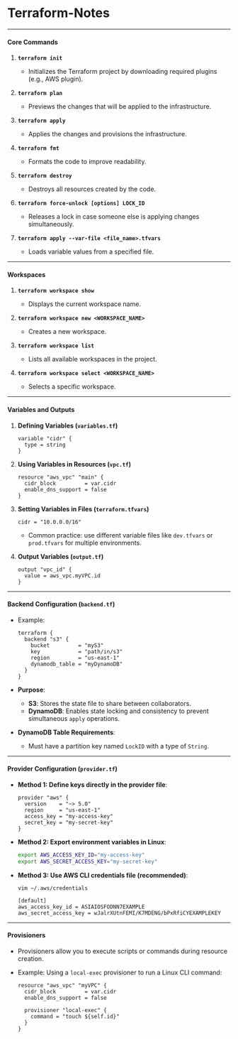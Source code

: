 # **Terraform-Notes**

---

#### **Core Commands**
1. **`terraform init`**  
   - Initializes the Terraform project by downloading required plugins (e.g., AWS plugin).

2. **`terraform plan`**  
   - Previews the changes that will be applied to the infrastructure.

3. **`terraform apply`**  
   - Applies the changes and provisions the infrastructure.

4. **`terraform fmt`**  
   - Formats the code to improve readability.

5. **`terraform destroy`**  
   - Destroys all resources created by the code.

6. **`terraform force-unlock [options] LOCK_ID`**  
   - Releases a lock in case someone else is applying changes simultaneously.

7. **`terraform apply --var-file <file_name>.tfvars`**  
   - Loads variable values from a specified file.

---

#### **Workspaces**
1. **`terraform workspace show`**  
   - Displays the current workspace name.

2. **`terraform workspace new <WORKSPACE_NAME>`**  
   - Creates a new workspace.

3. **`terraform workspace list`**  
   - Lists all available workspaces in the project.

4. **`terraform workspace select <WORKSPACE_NAME>`**  
   - Selects a specific workspace.

---

#### **Variables and Outputs**
1. **Defining Variables (`variables.tf`)**
   ```hcl
   variable "cidr" {
     type = string
   }
   ```

2. **Using Variables in Resources (`vpc.tf`)**
   ```hcl
   resource "aws_vpc" "main" {
     cidr_block         = var.cidr
     enable_dns_support = false
   }
   ```

3. **Setting Variables in Files (`terraform.tfvars`)**
   ```hcl
   cidr = "10.0.0.0/16"
   ```
   - Common practice: use different variable files like `dev.tfvars` or `prod.tfvars` for multiple environments.

4. **Output Variables (`output.tf`)**
   ```hcl
   output "vpc_id" {
     value = aws_vpc.myVPC.id
   }
   ```

---

#### **Backend Configuration (`backend.tf`)**
- Example:
  ```hcl
  terraform {
    backend "s3" {
      bucket         = "myS3"
      key            = "path/in/s3"
      region         = "us-east-1"
      dynamodb_table = "myDynamoDB"
    }
  }
  ```

- **Purpose**:  
  - **S3**: Stores the state file to share between collaborators.  
  - **DynamoDB**: Enables state locking and consistency to prevent simultaneous `apply` operations.

- **DynamoDB Table Requirements**:
  - Must have a partition key named `LockID` with a type of `String`.

---

#### **Provider Configuration (`provider.tf`)**
- **Method 1: Define keys directly in the provider file**:
  ```hcl
  provider "aws" {
    version    = "~> 5.0"
    region     = "us-east-1"
    access_key = "my-access-key"
    secret_key = "my-secret-key"
  }
  ```

- **Method 2: Export environment variables in Linux**:
  ```bash
  export AWS_ACCESS_KEY_ID="my-access-key"
  export AWS_SECRET_ACCESS_KEY="my-secret-key"
  ```

- **Method 3: Use AWS CLI credentials file (recommended)**:
  ```plaintext
  vim ~/.aws/credentials

  [default]
  aws_access_key_id = ASIAIOSFODNN7EXAMPLE
  aws_secret_access_key = wJalrXUtnFEMI/K7MDENG/bPxRfiCYEXAMPLEKEY
  ```

---

#### **Provisioners**
- Provisioners allow you to execute scripts or commands during resource creation.

- Example: Using a `local-exec` provisioner to run a Linux CLI command:
  ```hcl
  resource "aws_vpc" "myVPC" {
    cidr_block         = var.cidr
    enable_dns_support = false

    provisioner "local-exec" {
      command = "touch ${self.id}"
    }
  }
  ```
